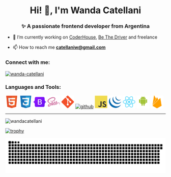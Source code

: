
<!-- <img align="right" src="https://media.giphy.com/media/10GN73YGycPXQk/giphy.gif" alt="https://www.linkedin.com/in/wan-catellani/" height="100" width="100" /> -->

<h1 align="center">Hi! 👋, I'm Wanda Catellani</h1>
                        
<h3 align="center" height="80" width="80">✨ A passionate frontend developer from Argentina</h3>

- 🔭 I’m currently working on [CoderHouse](https://www.coderhouse.com/), [Be The Driver](https://bethedriver.global/es/inicio/) and freelance

<!--- 🌱 I’m currently learning **Vue JS** -->

- 📫 How to reach me **catellaniw@gmail.com**

<h3 align="left">Connect with me:</h3>
<p align="left">
  
<a href="https://www.linkedin.com/in/wanda-catellani/" target="blank">
<img align="center" src="https://raw.githubusercontent.com/rahuldkjain/github-profile-readme-generator/master/src/images/icons/Social/linked-in-alt.svg" alt="wanda-catellani" height="30" width="40" /></a>

  <!--
<a href="https://www.instagram.com/cwand7/" target="blank">
<img align="center" src="https://raw.githubusercontent.com/rahuldkjain/github-profile-readme-generator/master/src/images/icons/Social/instagram.svg" alt="@cwand7" height="30" width="40" /></a> -->
</p>

<h3 align="left">Languages and Tools:</h3>
<p align="left">
<a href="https://www.w3.org/html/" target="_blank">
<img src="https://raw.githubusercontent.com/devicons/devicon/master/icons/html5/html5-original.svg" alt="html5" width="40" height="40"/></a>

<a href="https://www.w3schools.com/css/" target="_blank">
<img src="https://raw.githubusercontent.com/devicons/devicon/master/icons/css3/css3-original.svg" alt="css3" width="40" height="40"/></a>

<a href="https://getbootstrap.com" target="_blank">
<img src="https://raw.githubusercontent.com/devicons/devicon/master/icons/bootstrap/bootstrap-original.svg" alt="bootstrap" width="40" height="40"/></a>

<a href="https://sass-lang.com" target="_blank">
<img src="https://raw.githubusercontent.com/devicons/devicon/master/icons/sass/sass-original.svg" alt="sass" width="40" height="40"/></a>

<a href="https://git-scm.com/" target="_blank">
<img src="https://raw.githubusercontent.com/devicons/devicon/master/icons/git/git-original.svg" alt="git" width="40" height="40"/></a>

<a href="https://github.com/" target="_blank">
<img src="https://github.com/cwand7/cwand7/blob/main/github_logo.svg" alt="github" width="40" height="40"/></a>

<a href="https://developer.mozilla.org/en-US/docs/Web/JavaScript" target="_blank">
<img src="https://raw.githubusercontent.com/devicons/devicon/master/icons/javascript/javascript-original.svg" alt="javascript" width="40" height="40"/></a>

<a href="https://jquery.com/" target="_blank">
<img src="https://raw.githubusercontent.com/devicons/devicon/master/icons/jquery/jquery-original.svg" alt="jquery" width="40" height="40"/></a>

<a href="https://reactjs.org/" target="_blank">
<img src="https://raw.githubusercontent.com/devicons/devicon/master/icons/react/react-original.svg" alt="react" width="40" height="40"/></a>

<a href="https://developer.android.com" target="_blank">
<img src="https://raw.githubusercontent.com/devicons/devicon/master/icons/android/android-original-wordmark.svg" alt="android" width="40" height="40"/></a>
  
<a href="https://firebase.google.com/" target="_blank">
<img src="https://raw.githubusercontent.com/devicons/devicon/master/icons/firebase/firebase-plain.svg" alt="firebase" width="40" height="40"/></a>
</p>

---

<!-- ![Anurag's GitHub stats](https://github-readme-stats.vercel.app/api?username=wandacatellani&theme=dracula&show_icons=true&hide_border=true) -->

<!-- ![willianrod's wakatime stats](https://github-readme-stats.vercel.app/api/wakatime?username=wandacatellani) -->

<!-- ![Top Langs](https://github-readme-stats.vercel.app/api/top-langs/?username=wandacatellani&layout=compact&langs_count=5&theme=dracula&hide_border=true) -->

<p align="left"> <img src="https://komarev.com/ghpvc/?username=wandacatellani&label=Profile%20views&color=0e75b6&style=flat" alt="wandacatellani" /> </p>

<!-- ![Visitor Count](https://profile-counter.glitch.me/{wandacatellani}/count.svg) -->
<!-- [![trophy](https://github-profile-trophy.vercel.app/?username=WandaCatellani&rank=S,A,AA)](https://github.com/WandaCatellani/github-profile-trophy) -->
[![trophy](https://github-profile-trophy.vercel.app/?username=WandaCatellani&theme=dracula&title=Followers,Repositories,Commits)](https://github.com/WandaCatellani/github-profile-trophy)

![Snake animation](https://github.com/WandaCatellani/WandaCatellani/blob/output/github-contribution-grid-snake.svg)
